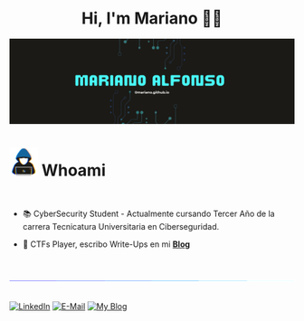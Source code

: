 <div align="center">
  
  <h1 align="center">Hi, I'm Mariano 👋🏼</h1>

</div>

<img src="images/Banner-MA.png"> 

# <picture><img src = "/images/about_me.gif" width = 50px></picture> **Whoami**

<br>

- 📚 CyberSecurity Student - Actualmente cursando Tercer Año de la carrera Tecnicatura Universitaria en Ciberseguridad.
  
- 🚩 CTFs Player, escribo Write-Ups en mi <a href="https://0mariano.github.io">**Blog**</a>

<br>

<img src="images/linea.gif"><br><br>

<!-- <a href="https://0mariano.github.io"><img width="107px" alt="~#Whoami" src="https://img.shields.io/badge/~%23%20Whoami-49ba6d?style=flat&logoColor=white"/></a> -->
<a href="https://www.linkedin.com/in/mariano-alfonso"><img width="80px" alt="LinkedIn" src="https://img.shields.io/badge/LinkedIn%20-%230077B5.svg?&style=flat&logo=LinkedIn&logoColor=white"/></a> 
<a href="mailto:marianoalfonso80@protonmail.com"><img width="60px" alt="E-Mail" src="https://img.shields.io/badge/E--Mail-D14836?style=flat&logoColor=white"/></a>
<a href="https://0mariano.github.io"><img width="73px" alt="My Blog" src="https://img.shields.io/badge/My Blog-cc00ff?style=flat&logoColor=white"/></a>
